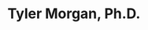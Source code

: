 ---
title: "Tyler Morgan, Ph.D."
presenter_id: tyler_morgan
permalink: /member_full_publications/tyler_morgan
layout: member_all_publications
---